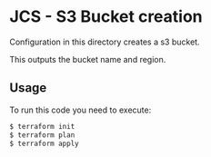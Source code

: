 # JCS - S3 Bucket creation

Configuration in this directory creates a s3 bucket.

This outputs the bucket name and region.

## Usage

To run this code you need to execute:

```bash
$ terraform init
$ terraform plan
$ terraform apply
```